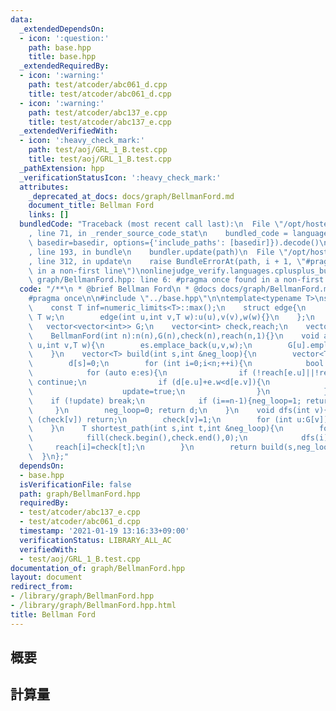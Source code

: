 ```yaml
---
data:
  _extendedDependsOn:
  - icon: ':question:'
    path: base.hpp
    title: base.hpp
  _extendedRequiredBy:
  - icon: ':warning:'
    path: test/atcoder/abc061_d.cpp
    title: test/atcoder/abc061_d.cpp
  - icon: ':warning:'
    path: test/atcoder/abc137_e.cpp
    title: test/atcoder/abc137_e.cpp
  _extendedVerifiedWith:
  - icon: ':heavy_check_mark:'
    path: test/aoj/GRL_1_B.test.cpp
    title: test/aoj/GRL_1_B.test.cpp
  _pathExtension: hpp
  _verificationStatusIcon: ':heavy_check_mark:'
  attributes:
    _deprecated_at_docs: docs/graph/BellmanFord.md
    document_title: Bellman Ford
    links: []
  bundledCode: "Traceback (most recent call last):\n  File \"/opt/hostedtoolcache/Python/3.9.1/x64/lib/python3.9/site-packages/onlinejudge_verify/documentation/build.py\"\
    , line 71, in _render_source_code_stat\n    bundled_code = language.bundle(stat.path,\
    \ basedir=basedir, options={'include_paths': [basedir]}).decode()\n  File \"/opt/hostedtoolcache/Python/3.9.1/x64/lib/python3.9/site-packages/onlinejudge_verify/languages/cplusplus.py\"\
    , line 193, in bundle\n    bundler.update(path)\n  File \"/opt/hostedtoolcache/Python/3.9.1/x64/lib/python3.9/site-packages/onlinejudge_verify/languages/cplusplus_bundle.py\"\
    , line 312, in update\n    raise BundleErrorAt(path, i + 1, \"#pragma once found\
    \ in a non-first line\")\nonlinejudge_verify.languages.cplusplus_bundle.BundleErrorAt:\
    \ graph/BellmanFord.hpp: line 6: #pragma once found in a non-first line\n"
  code: "/**\n * @brief Bellman Ford\n * @docs docs/graph/BellmanFord.md\n */\n\n\
    #pragma once\n\n#include \"../base.hpp\"\n\ntemplate<typename T>\nstruct BellmanFord{\n\
    \    const T inf=numeric_limits<T>::max();\n    struct edge{\n        int u,v;\
    \ T w;\n        edge(int u,int v,T w):u(u),v(v),w(w){}\n    };\n    int n;\n \
    \   vector<vector<int>> G;\n    vector<int> check,reach;\n    vector<edge> es;\n\
    \    BellmanFord(int n):n(n),G(n),check(n),reach(n,1){}\n    void add_edge(int\
    \ u,int v,T w){\n        es.emplace_back(u,v,w);\n        G[u].emplace_back(v);\n\
    \    }\n    vector<T> build(int s,int &neg_loop){\n        vector<T> d(n,inf);\n\
    \        d[s]=0;\n        for (int i=0;i<n;++i){\n            bool update=false;\n\
    \            for (auto e:es){\n                if (!reach[e.u]||!reach[e.v]||d[e.u]==inf)\
    \ continue;\n                if (d[e.u]+e.w<d[e.v]){\n                    d[e.v]=d[e.u]+e.w;\n\
    \                    update=true;\n                }\n            }\n        \
    \    if (!update) break;\n            if (i==n-1){neg_loop=1; return d;}\n   \
    \     }\n        neg_loop=0; return d;\n    }\n    void dfs(int v){\n        if\
    \ (check[v]) return;\n        check[v]=1;\n        for (int u:G[v]) dfs(u);\n\
    \    }\n    T shortest_path(int s,int t,int &neg_loop){\n        for (int i=0;i<n;++i){\n\
    \            fill(check.begin(),check.end(),0);\n            dfs(i);\n       \
    \     reach[i]=check[t];\n        }\n        return build(s,neg_loop)[t];\n  \
    \  }\n};"
  dependsOn:
  - base.hpp
  isVerificationFile: false
  path: graph/BellmanFord.hpp
  requiredBy:
  - test/atcoder/abc137_e.cpp
  - test/atcoder/abc061_d.cpp
  timestamp: '2021-01-19 13:16:33+09:00'
  verificationStatus: LIBRARY_ALL_AC
  verifiedWith:
  - test/aoj/GRL_1_B.test.cpp
documentation_of: graph/BellmanFord.hpp
layout: document
redirect_from:
- /library/graph/BellmanFord.hpp
- /library/graph/BellmanFord.hpp.html
title: Bellman Ford
---
```

## 概要

## 計算量